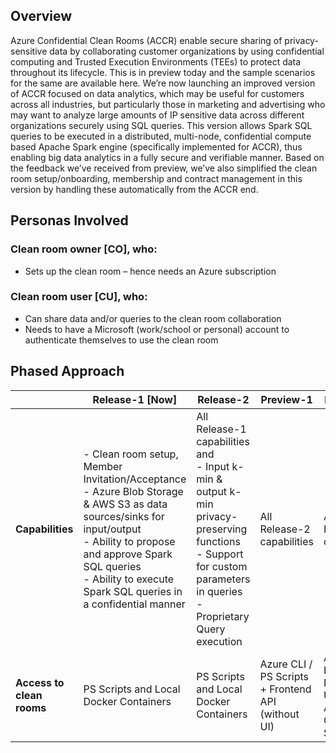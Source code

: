 ## Overview
Azure Confidential Clean Rooms (ACCR) enable secure sharing of privacy-sensitive data by collaborating customer organizations by using confidential computing and Trusted Execution Environments (TEEs) to protect data throughout its lifecycle. This is in preview today and the sample scenarios for the same are available here.
We’re now launching an improved version of ACCR focused on data analytics, which may be useful for customers across all industries, but particularly those in marketing and advertising who may want to analyze large amounts of IP sensitive data across different organizations securely using SQL queries. This version allows Spark SQL queries to be executed in a distributed, multi-node, confidential compute based Apache Spark engine (specifically implemented for ACCR), thus enabling big data analytics in a fully secure and verifiable manner.
Based on the feedback we’ve received from preview, we’ve also simplified the clean room setup/onboarding, membership and contract management in this version by handling these automatically from the ACCR end.

## Personas Involved
### Clean room owner [CO], who:
- Sets up the clean room – hence needs an Azure subscription
### Clean room user [CU], who:
- Can share data and/or queries to the clean room collaboration
- Needs to have a Microsoft (work/school or personal) account to authenticate themselves to use the clean room

## Phased Approach

|                      | Release-1 [Now]                                                                 | Release-2                                                                 | Preview-1                        | Preview-2                        |
|----------------------|----------------------------------------------------------------------------------|---------------------------------------------------------------------------|----------------------------------|----------------------------------|
| **Capabilities**     | - Clean room setup, Member Invitation/Acceptance<br>- Azure Blob Storage & AWS S3 as data sources/sinks for input/output<br>- Ability to propose and approve Spark SQL queries<br>- Ability to execute Spark SQL queries in a confidential manner | All Release-1 capabilities and<br>- Input k-min & output k-min privacy-preserving functions<br>- Support for custom parameters in queries<br>- Proprietary Query execution | All Release-2 capabilities       | All Release-2 capabilities       |
| **Access to clean rooms** | PS Scripts and Local Docker Containers                                         | PS Scripts and Local Docker Containers                                    | Azure CLI / PS Scripts + Frontend API (without UI) | Azure Portal + Frontend UI and/or Azure CLI/PS Scripts |
